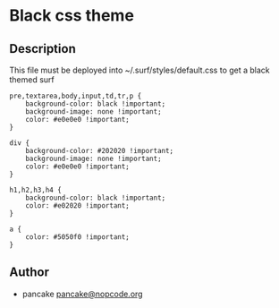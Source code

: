 Black css theme
===============

Description
-----------

This file must be deployed into ~/.surf/styles/default.css to get a
black themed surf

	pre,textarea,body,input,td,tr,p {
		background-color: black !important;
		background-image: none !important;
		color: #e0e0e0 !important;
	}

	div {
		background-color: #202020 !important;
		background-image: none !important;
		color: #e0e0e0 !important;
	}

	h1,h2,h3,h4 {
		background-color: black !important;
		color: #e02020 !important;
	}

	a {
		color: #5050f0 !important;
	}

Author
------

* pancake <pancake@nopcode.org>
